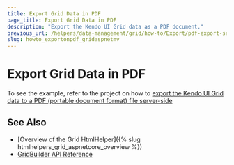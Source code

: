 ```yaml
---
title: Export Grid Data in PDF
page_title: Export Grid Data in PDF
description: "Export the Kendo UI Grid data as a PDF document."
previous_url: /helpers/data-management/grid/how-to/Export/pdf-export-server-side
slug: howto_exportonpdf_gridaspnetmv
---
```


# Export Grid Data in PDF

To see the example, refer to the project on how to [export the Kendo UI Grid data to a PDF (portable document format) file server-side](https://github.com/telerik/ui-for-aspnet-mvc-examples/tree/master/grid/pdf-export-server-side)

## See Also

* [Overview of the Grid HtmlHelper]({% slug htmlhelpers_grid_aspnetcore_overview %})
* [GridBuilder API Reference](http://docs.telerik.com/aspnet-mvc/api/Kendo.Mvc.UI.Fluent/GridBuilder)
